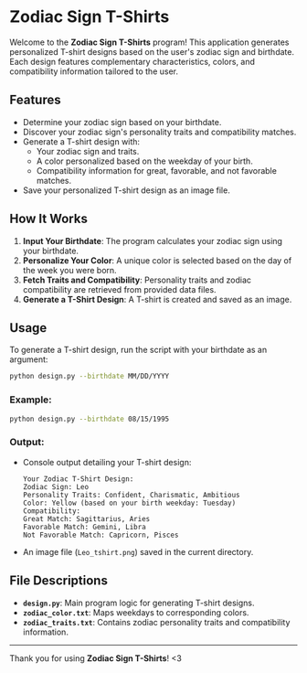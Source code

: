 # Zodiac Sign T-Shirts

Welcome to the **Zodiac Sign T-Shirts** program! This application generates personalized T-shirt designs based on the user's zodiac sign and birthdate. Each design features complementary characteristics, colors, and compatibility information tailored to the user. 

## Features
- Determine your zodiac sign based on your birthdate.
- Discover your zodiac sign's personality traits and compatibility matches.
- Generate a T-shirt design with:
  - Your zodiac sign and traits.
  - A color personalized based on the weekday of your birth.
  - Compatibility information for great, favorable, and not favorable matches.
- Save your personalized T-shirt design as an image file.

## How It Works
1. **Input Your Birthdate**: The program calculates your zodiac sign using your birthdate.
2. **Personalize Your Color**: A unique color is selected based on the day of the week you were born.
3. **Fetch Traits and Compatibility**: Personality traits and zodiac compatibility are retrieved from provided data files.
4. **Generate a T-Shirt Design**: A T-shirt is created and saved as an image.

## Usage
To generate a T-shirt design, run the script with your birthdate as an argument:

```bash
python design.py --birthdate MM/DD/YYYY
```

### Example:
```bash
python design.py --birthdate 08/15/1995
```

### Output:
- Console output detailing your T-shirt design:
  ```
  Your Zodiac T-Shirt Design:
  Zodiac Sign: Leo
  Personality Traits: Confident, Charismatic, Ambitious
  Color: Yellow (based on your birth weekday: Tuesday)
  Compatibility:
  Great Match: Sagittarius, Aries
  Favorable Match: Gemini, Libra
  Not Favorable Match: Capricorn, Pisces
  ```
- An image file (`Leo_tshirt.png`) saved in the current directory.

## File Descriptions
- **`design.py`**: Main program logic for generating T-shirt designs.
- **`zodiac_color.txt`**: Maps weekdays to corresponding colors.
- **`zodiac_traits.txt`**: Contains zodiac personality traits and compatibility information.
  
---

Thank you for using **Zodiac Sign T-Shirts**! <3
